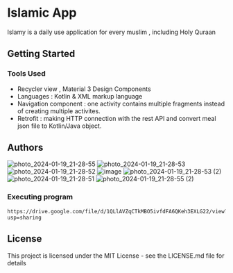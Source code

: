 # Islamic App

Islamy is a daily use application for every muslim , including Holy Quraan 



## Getting Started

### Tools Used

* Recycler view , Material 3 Design Components
* Languages : Kotlin & XML markup language
* Navigation component : one activity contains multiple fragments instead of creating multiple activites.
* Retrofit : making HTTP connection with the rest API and convert meal json file to Kotlin/Java object.

## Authors

![photo_2024-01-19_21-28-55](https://github.com/MohamedElattar22/Algorithm_Visual-app/assets/108879810/ef9f1771-46c2-4d1a-b45d-0c1691dee06e)
![photo_2024-01-19_21-28-53](https://github.com/MohamedElattar22/Algorithm_Visual-app/assets/108879810/342b5217-6304-4f24-86e4-68d4c77b6b81)
![photo_2024-01-19_21-28-52](https://github.com/MohamedElattar22/Algorithm_Visual-app/assets/108879810/6832076f-16ce-4647-b75a-faa5890714e8)
![image](https://github.com/MohamedElattar22/Algorithm_Visual-app/assets/108879810/7ae7c08d-1111-4dbd-9d8a-cd3050126727)
![photo_2024-01-19_21-28-53 (2)](https://github.com/MohamedElattar22/Algorithm_Visual-app/assets/108879810/ec50026e-f39d-45cb-aae2-dd233408a185)
![photo_2024-01-19_21-28-51](https://github.com/MohamedElattar22/Algorithm_Visual-app/assets/108879810/9b4e5b35-c586-4393-a9c8-f5600fcbe589)
![photo_2024-01-19_21-28-55 (2)](https://github.com/MohamedElattar22/Algorithm_Visual-app/assets/108879810/2beb43bc-3bd8-4b8d-a982-452b24a7f8c1)


### Executing program

```
https://drive.google.com/file/d/1QLlAVZqCTkMBO5ivfdFA6QKeh3EXLG22/view?usp=sharing
```




## License

This project is licensed under the MIT License - see the LICENSE.md file for details



